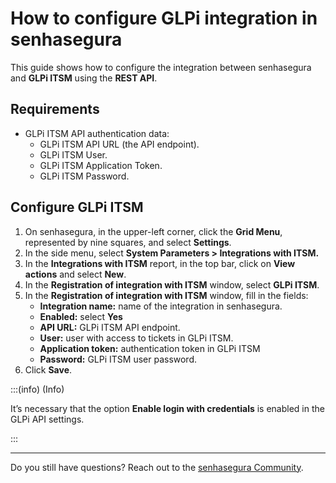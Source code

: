 # How to configure GLPi integration in senhasegura

This guide shows how to configure the integration between senhasegura and **GLPi ITSM** using the **REST API**. 

## Requirements

* GLPi ITSM API authentication data:  
  * GLPi ITSM API URL (the API endpoint).  
  * GLPi ITSM User.  
  * GLPi ITSM Application Token.  
  * GLPi ITSM Password.

## Configure GLPi ITSM

1. On senhasegura, in the upper-left corner, click the **Grid Menu**, represented by nine squares, and select **Settings**.  
2. In the side menu, select **System Parameters \> Integrations with ITSM.**  
3. In the **Integrations with ITSM** report, in the top bar, click on **View actions** and select **New**.  
4. In the **Registration of integration with ITSM** window, select **GLPi ITSM**.  
5. In the **Registration of integration with ITSM** window, fill in the fields:  
   * **Integration name:** name of the integration in senhasegura.  
   * **Enabled:** select **Yes**  
   * **API URL:** GLPi ITSM API endpoint.  
   * **User:** user with access to tickets in GLPi ITSM.  
   * **Application token:** authentication token in GLPi ITSM  
   * **Password:** GLPi ITSM user password.  
6. Click **Save**.

:::(info) (Info)

It’s necessary that the option **Enable login with credentials** is enabled in the GLPi API settings.

:::

---

Do you still have questions? Reach out to the [senhasegura Community](https://community.senhasegura.io/).